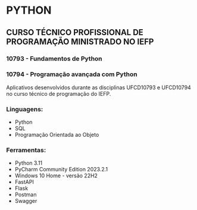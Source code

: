 # PYTHON

## CURSO TÉCNICO PROFISSIONAL DE PROGRAMAÇÃO MINISTRADO NO IEFP

### 10793 - Fundamentos de Python

### 10794 - Programação avançada com Python

Aplicativos desenvolvidos durante as disciplinas UFCD10793 e UFCD10794 no curso técnico de programação do IEFP.

### Linguagens:

* Python
* SQL
* Programação Orientada ao Objeto


### Ferramentas:

* Python 3.11
* PyCharm Community Edition 2023.2.1
* Windows 10 Home - versão 22H2
* FastAPI
* Flask
* Postman
* Swagger
